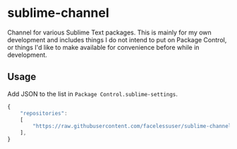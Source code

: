 # sublime-channel

Channel for various Sublime Text packages. This is mainly for my own development and includes things I do not intend to
put on Package Control, or things I'd like to make available for convenience before while in development.

## Usage

Add JSON to the list in `Package Control.sublime-settings`.

```js
{
    "repositories":
    [
        "https://raw.githubusercontent.com/facelessuser/sublime-channel/master/repositories.json",
    ],
}
```
